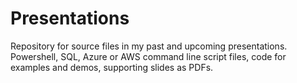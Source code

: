# Presentations
Repository for source files in my past and upcoming presentations. Powershell, SQL, Azure or AWS command line script files, code for examples and demos, supporting slides as PDFs.
